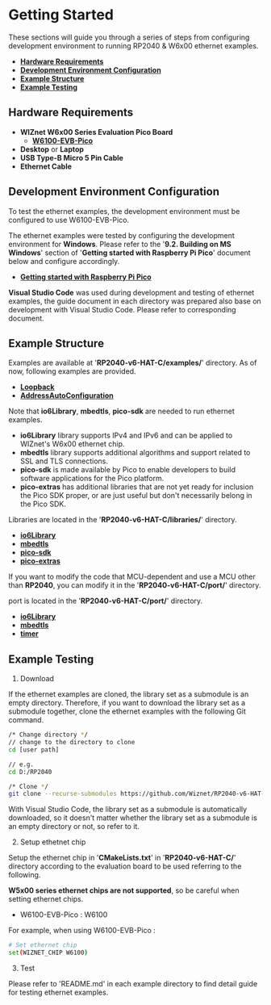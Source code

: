 # Getting Started

These sections will guide you through a series of steps from configuring development environment to running RP2040 & W6x00 ethernet examples.

- [**Hardware Requirements**](#hardware_requirements)
- [**Development Environment Configuration**](#development_environment_configuration)
- [**Example Structure**](#example_structure)
- [**Example Testing**](#example_testing)



<a name="hardware_requirements"></a>
## Hardware Requirements

- **WIZnet W6x00 Series Evaluation Pico Board**
    - [**W6100-EVB-Pico**][link-w6100-evb-pico]
- **Desktop** or **Laptop**
- **USB Type-B Micro 5 Pin Cable**
- **Ethernet Cable**



<a name="development_environment_configuration"></a>
## Development Environment Configuration

To test the ethernet examples, the development environment must be configured to use W6100-EVB-Pico.

The ethernet examples were tested by configuring the development environment for **Windows**. Please refer to the '**9.2. Building on MS Windows**' section of '**Getting started with Raspberry Pi Pico**' document below and configure accordingly.

- [**Getting started with Raspberry Pi Pico**][link-getting_started_with_raspberry_pi_pico]

**Visual Studio Code** was used during development and testing of ethernet examples, the guide document in each directory was prepared also base on development with Visual Studio Code. Please refer to corresponding document.



<a name="example_structure"></a>
## Example Structure

Examples are available at '**RP2040-v6-HAT-C/examples/**' directory. As of now, following examples are provided.

- [**Loopback**][link-loopback]
- [**AddressAutoConfiguration**][link-AddressAutoConfiguration]

Note that **io6Library**, **mbedtls**, **pico-sdk** are needed to run ethernet examples.

- **io6Library** library supports IPv4 and IPv6 and can be applied to WIZnet's W6x00 ethernet chip.
- **mbedtls** library supports additional algorithms and support related to SSL and TLS connections.
- **pico-sdk** is made available by Pico to enable developers to build software applications for the Pico platform.
- **pico-extras** has additional libraries that are not yet ready for inclusion the Pico SDK proper, or are just useful but don't necessarily belong in the Pico SDK.

Libraries are located in the '**RP2040-v6-HAT-C/libraries/**' directory.

- [**io6Library**][link-io6library]
- [**mbedtls**][link-mbedtls]
- [**pico-sdk**][link-pico_sdk]
- [**pico-extras**][link-pico_extras]

If you want to modify the code that MCU-dependent and use a MCU other than **RP2040**, you can modify it in the '**RP2040-v6-HAT-C/port/**' directory.

port is located in the '**RP2040-v6-HAT-C/port/**' directory.

- [**io6Library**][link-port_io6library]
- [**mbedtls**][link-port_mbedtls]
- [**timer**][link-port_timer]



<a name="example_testing"></a>
## Example Testing

1. Download

If the ethernet examples are cloned, the library set as a submodule is an empty directory. Therefore, if you want to download the library set as a submodule together, clone the ethernet examples with the following Git command.

```bash
/* Change directory */
// change to the directory to clone
cd [user path]

// e.g.
cd D:/RP2040

/* Clone */
git clone --recurse-submodules https://github.com/Wiznet/RP2040-v6-HAT-C.git
```

With Visual Studio Code, the library set as a submodule is automatically downloaded, so it doesn't matter whether the library set as a submodule is an empty directory or not, so refer to it.

2. Setup ethetnet chip

Setup the ethernet chip in '**CMakeLists.txt**' in '**RP2040-v6-HAT-C/**' directory according to the evaluation board to be used referring to the following.

**W5x00 series ethernet chips are not supported**, so be careful when setting ethernet chips.

- W6100-EVB-Pico : W6100

For example, when using W6100-EVB-Pico :

```bash
# Set ethernet chip
set(WIZNET_CHIP W6100)
```

3. Test

Please refer to 'README.md' in each example directory to find detail guide for testing ethernet examples.



<!--
Link
-->

[link-w6100-evb-pico]: https://docs.wiznet.io/Product/iEthernet/W6100/w6100-evb-pico
[link-getting_started_with_raspberry_pi_pico]: https://datasheets.raspberrypi.org/pico/getting-started-with-pico.pdf
[link-loopback]: https://github.com/Wiznet/RP2040-v6-HAT-C/tree/main/examples/loopback
[link-AddressAutoConfiguration]: https://github.com/Wiznet/RP2040-v6-HAT-C/tree/main/examples/AddressAutoConfiguration
[link-io6library]: https://github.com/Wiznet/io6Library
[link-mbedtls]: https://github.com/ARMmbed/mbedtls
[link-pico_sdk]: https://github.com/raspberrypi/pico-sdk
[link-pico_extras]: https://github.com/raspberrypi/pico-extras
[link-port_io6library]: https://github.com/Wiznet/RP2040-v6-HAT-C/tree/main/port/io6Library
[link-port_mbedtls]: https://github.com/Wiznet/RP2040-v6-HAT-C/tree/main/port/mbedtls
[link-port_timer]: https://github.com/Wiznet/RP2040-v6-HAT-C/tree/main/port/timer
